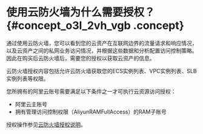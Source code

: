 # 使用云防火墙为什么需要授权？ {#concept_o3l_2vh_vgb .concept}

通过使用云防火墙，您可以看到您的云资产在互联网边界的流量请求和响应情况，以及云资产之间的私网业务访问情况，并根据这些数据和分析配置访问控制策略。因此在购买后云防火墙后，需要您的授权以获取云资产的信息。

云防火墙授权内容包括允许云防火墙获取您的ECS实例列表、VPC实例列表、SLB实例列表等权限。

您所拥有的阿里云账号需要满足以下条件之一才可执行云资源访问授权：

-   阿里云主账号
-   拥有管理访问控制权限（AliyunRAMFullAccess）的RAM子账号

授权操作参见[云防火墙授权说明](../../../../../cn.zh-CN/用户指南/概览/云防火墙授权说明.md#)。

